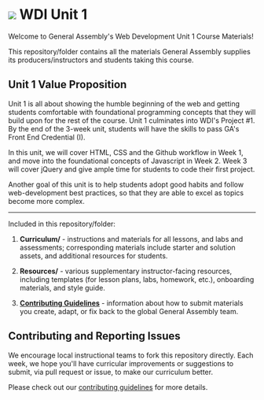 # ![](https://ga-dash.s3.amazonaws.com/production/assets/logo-9f88ae6c9c3871690e33280fcf557f33.png) WDI Unit 1

Welcome to General Assembly's Web Development Unit 1 Course Materials!

This repository/folder contains all the materials General Assembly supplies its producers/instructors and students taking this course.

## Unit 1 Value Proposition

<!--  Taken from the course's confluence -->

Unit 1 is all about showing the humble beginning of the web and getting students comfortable with foundational programming concepts that they will build upon for the rest of the course.  Unit 1 culminates into WDI's Project #1.  By the end of the 3-week unit, students will have the skills to pass GA's Front End Credential (I).  

In this unit, we will cover HTML, CSS and the Github workflow in Week 1, and move into the foundational concepts of Javascript in Week 2.  Week 3 will cover jQuery and give ample time for students to code their first project.

Another goal of this unit is to help students adopt good habits and follow web-development best practices, so that they are able to excel as topics become more complex. 

---

Included in this repository/folder:

1. **Curriculum/** - instructions and materials for all lessons, and labs and assessments; corresponding materials include starter and solution assets, and additional resources for students.

2. **Resources/** - various supplementary instructor-facing resources, including templates (for lesson plans, labs, homework, etc.), onboarding materials, and style guide.

4. [**Contributing Guidelines**](contributing-guidelines.md) - information about how to submit materials you create, adapt, or fix back to the global General Assembly team.

## Contributing and Reporting Issues

We encourage local instructional teams to fork this repository directly.  Each week, we hope you'll have curricular improvements or suggestions to submit, via pull request or issue, to make our curriculum better.

Please check out our [contributing guidelines](contributing.md) for more details.
